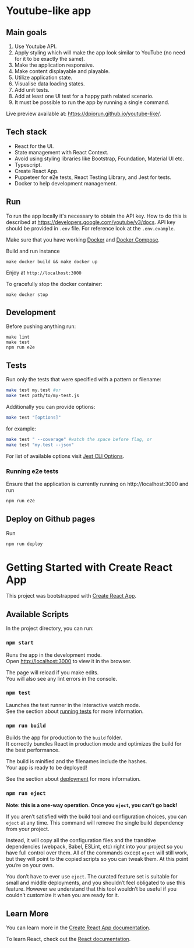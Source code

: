 # Youtube-like app
## Main goals
1. Use Youtube API.
2. Apply styling which will make the app look similar to YouTube (no need for it to be exactly the same).
3. Make the application responsive.
4. Make content displayable and playable.
5. Utilize application state.
6. Visualise data loading states.
7. Add unit tests.
8. Add at least one UI test for a happy path related scenario.
9. It must be possible to run the app by running a single command.

Live preview available at: https://dpiorun.github.io/youtube-like/.

## Tech stack
* React for the UI.
* State management with React Context.
* Avoid using styling libraries like Bootstrap, Foundation, Material UI etc.
* Typescript.
* Create React App.
* Puppeteer for e2e tests, React Testing Library, and Jest for tests.
* Docker to help development management.

## Run
To run the app locally it's necessary to obtain the API key. How to do this is described at https://developers.google.com/youtube/v3/docs. API key should be provided in `.env` file. For reference look at the `.env.example`.  
   
Make sure that you have working [Docker](https://www.docker.com/products/overview) and [Docker Compose](https://docs.docker.com/compose/install/).

Build and run instance
```shell
make docker build && make docker up
```

Enjoy at `http://localhost:3000`

To gracefully stop the docker container:
```shell
make docker stop
```


## Development
Before pushing anything run:
```shell
make lint
make test
npm run e2e
```

## Tests
Run only the tests that were specified with a pattern or filename:
```sh
make test my.test #or
make test path/to/my-test.js
```

Additionally you can provide options:
```sh
make test "[options]"
```
for example:
```sh
make test " --coverage" #watch the space before flag, or
make test "my.test --json"
```

For list of available options visit [Jest CLI Options](https://jestjs.io/docs/cli).

### Running e2e tests
Ensure that the application is currently running on http://localhost:3000 and run
```sh
npm run e2e
```

## Deploy on Github pages
Run 
```sh
npm run deploy
```

# Getting Started with Create React App

This project was bootstrapped with [Create React App](https://github.com/facebook/create-react-app).

## Available Scripts

In the project directory, you can run:

### `npm start`

Runs the app in the development mode.\
Open [http://localhost:3000](http://localhost:3000) to view it in the browser.

The page will reload if you make edits.\
You will also see any lint errors in the console.

### `npm test`

Launches the test runner in the interactive watch mode.\
See the section about [running tests](https://facebook.github.io/create-react-app/docs/running-tests) for more information.

### `npm run build`

Builds the app for production to the `build` folder.\
It correctly bundles React in production mode and optimizes the build for the best performance.

The build is minified and the filenames include the hashes.\
Your app is ready to be deployed!

See the section about [deployment](https://facebook.github.io/create-react-app/docs/deployment) for more information.

### `npm run eject`

**Note: this is a one-way operation. Once you `eject`, you can’t go back!**

If you aren’t satisfied with the build tool and configuration choices, you can `eject` at any time. This command will remove the single build dependency from your project.

Instead, it will copy all the configuration files and the transitive dependencies (webpack, Babel, ESLint, etc) right into your project so you have full control over them. All of the commands except `eject` will still work, but they will point to the copied scripts so you can tweak them. At this point you’re on your own.

You don’t have to ever use `eject`. The curated feature set is suitable for small and middle deployments, and you shouldn’t feel obligated to use this feature. However we understand that this tool wouldn’t be useful if you couldn’t customize it when you are ready for it.

## Learn More

You can learn more in the [Create React App documentation](https://facebook.github.io/create-react-app/docs/getting-started).

To learn React, check out the [React documentation](https://reactjs.org/).
